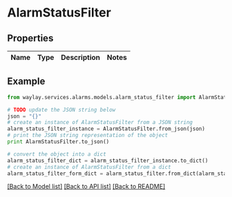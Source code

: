 # AlarmStatusFilter


## Properties

Name | Type | Description | Notes
------------ | ------------- | ------------- | -------------

## Example

```python
from waylay.services.alarms.models.alarm_status_filter import AlarmStatusFilter

# TODO update the JSON string below
json = "{}"
# create an instance of AlarmStatusFilter from a JSON string
alarm_status_filter_instance = AlarmStatusFilter.from_json(json)
# print the JSON string representation of the object
print AlarmStatusFilter.to_json()

# convert the object into a dict
alarm_status_filter_dict = alarm_status_filter_instance.to_dict()
# create an instance of AlarmStatusFilter from a dict
alarm_status_filter_form_dict = alarm_status_filter.from_dict(alarm_status_filter_dict)
```
[[Back to Model list]](../README.md#documentation-for-models) [[Back to API list]](../README.md#documentation-for-api-endpoints) [[Back to README]](../README.md)



